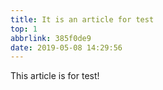 ```yaml
---
title: It is an article for test
top: 1
abbrlink: 385f0de9
date: 2019-05-08 14:29:56
---
```

This article is for test!
